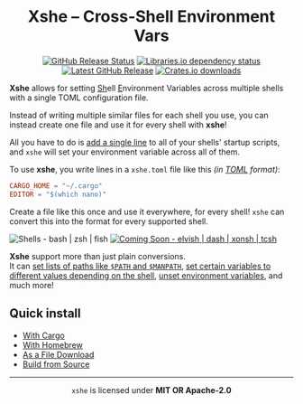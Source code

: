 <div align="center">

  # Xshe &ndash; Cross-Shell Environment Vars

  [![GitHub Release Status][icon-release]][release workflows]
  [![Libraries.io dependency status][icon-depend]][libraries.io tree]
  [![Latest GitHub Release][icon-gh-release]][gh release]
  [![Crates.io downloads][icon-crates-downloads]][crates]

</div>

**Xshe** allows for setting <u>Sh</u>ell <u>E</u>nvironment Variables across multiple shells with a single TOML
configuration file.

Instead of writing multiple similar files for each shell you use,
you can instead create one file and use it for every shell with **xshe**!

All you have to do is [add a single line](cli.md#sourcing-the-xshetoml-file) to all of your shells' startup scripts,
and `xshe` will set your environment variable across all of them.

To use **xshe**, you write lines in a `xshe.toml` file like this _(in [TOML] format)_:

```toml
CARGO_HOME = "~/.cargo"
EDITOR = "$(which nano)"
```

Create a file like this once and use it everywhere, for every shell!
`xshe` can convert this into the format for every supported shell.

<!--When updating this list, update the icon *AND* the alt text -->

![Shells - bash | zsh | fish][icon-shells]
[![Coming Soon - elvish | dash | xonsh | tcsh][icon-future-shells]][future shells]

**Xshe** support more than just plain conversions.<br />
It can [set lists of paths like `$PATH` and `$MANPATH`](config_file.md#dealing-with-path-variables),
[set certain variables to different values depending on the shell](config_file.md#shell-specific-environment-variables),
[unset environment variables](config_file.md#setting-and-unsetting-variables),
and much more!


## Quick install
* [With Cargo](install#with-cargo)
* [With Homebrew](install#with-homebrew)
* [As a File Download](install#as-a-file-download)
* [Build from Source](install#build-from-source)

---

<div align="center">

  `xshe` is licensed under **MIT OR Apache-2.0**

</div>

[icon-release]: https://custom-icon-badges.herokuapp.com/github/workflow/status/superatomic/xshe/release?label=release%20build&style=flat&logo=file-zip&logoColor=white
[icon-depend]: https://custom-icon-badges.herokuapp.com/librariesio/release/cargo/xshe?style=flat&logo=package-dependencies&logoColor=white
[icon-gh-release]: https://custom-icon-badges.herokuapp.com/github/v/release/superatomic/xshe?include_prereleases&logo=github&style=flat
[icon-crates-downloads]: https://custom-icon-badges.herokuapp.com/crates/d/xshe?style=flat&logo=download&logoColor=white

[icon-shells]: https://custom-icon-badges.herokuapp.com/badge/Shells-bash_|_zsh_|_fish-2ea44f?logo=terminal&logoColor=white&style=flat-square
[icon-future-shells]: https://custom-icon-badges.herokuapp.com/badge/Coming_Soon-elvish_|_dash_|_xonsh_|_tcsh-yellow?logo=checklist&logoColor=white&style=flat-square

[future shells]: https://github.com/users/superatomic/projects/1
[repo]: https://github.com/superatomic/xshe/
[crates]: https://crates.io/crates/xshe

[libraries.io tree]: https://libraries.io/cargo/xshe/tree?kind=normal

[gh release]: https://github.com/superatomic/xshe/releases/
[release workflows]: https://github.com/superatomic/xshe/actions/workflows/release.yml

[TOML]: https://toml.io/en/
